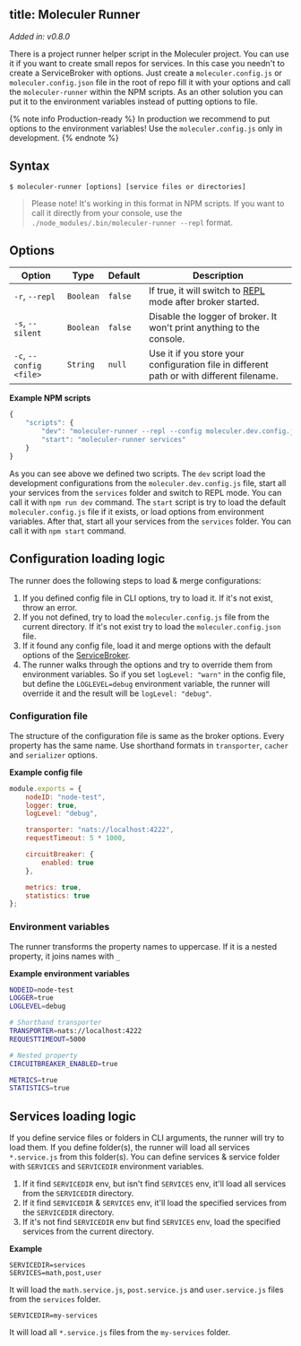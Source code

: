 title: Moleculer Runner
---
_Added in: v0.8.0_

There is a project runner helper script in the Moleculer project. You can use it if you want to create small repos for services. In this case you needn't to create a ServiceBroker with options. Just create a `moleculer.config.js` or `moleculer.config.json` file in the root of repo fill it with your options and call the `moleculer-runner` within the NPM scripts.
As an other solution you can put it to the environment variables instead of putting options to file.

{% note info Production-ready %}
In production we recommend to put options to the environment variables! Use the `moleculer.config.js` only in development.
{% endnote %}

## Syntax
```
$ moleculer-runner [options] [service files or directories]
```
> Please note! It's working in this format in NPM scripts. If you want to call it directly from your console, use the `./node_modules/.bin/moleculer-runner --repl` format.

## Options

| Option | Type | Default | Description |
| ------ | ----- | ------- | ---------- |
| `-r`, `--repl` | `Boolean` | `false` | If true, it will switch to [REPL](moleculer-repl.html) mode after broker started. |
| `-s`, `--silent` | `Boolean` | `false` | Disable the logger of broker. It won't print anything to the console. |
| `-c`, `--config <file>` | `String` | `null` | Use it if you store your configuration file in different path or with different filename. |


**Example NPM scripts**
```js
{
    "scripts": {
        "dev": "moleculer-runner --repl --config moleculer.dev.config.js services",
        "start": "moleculer-runner services"
    }
}
```
As you can see above we defined two scripts. The `dev` script load the development configurations from the `moleculer.dev.config.js` file, start all your services from the `services` folder and switch to REPL mode. You can call it with `npm run dev` command.
The `start` script is try to load the default `moleculer.config.js` file if it exists, or load options from environment variables. After that, start all your services from the `services` folder. You can call it with `npm start` command.

## Configuration loading logic
The runner does the following steps to load & merge configurations:

1. If you defined config file in CLI options, try to load it. If it's not exist, throw an error.
2. If you not defined, try to load the `moleculer.config.js` file from the current directory. If it's not exist try to load the `moleculer.config.json` file.
3. If it found any config file, load it and merge options with the default options of the [ServiceBroker](broker.html).
4. The runner walks through the options and try to override them from environment variables. So if you set `logLevel: "warn"` in the config file, but define the `LOGLEVEL=debug` environment variable, the runner will override it and the result will be `logLevel: "debug"`.

### Configuration file
The structure of the configuration file is same as the broker options. Every property has the same name. Use shorthand formats in `transporter`, `cacher` and `serializer` options.

**Example config file**
```js
module.exports = {
    nodeID: "node-test",
    logger: true,
    logLevel: "debug",

    transporter: "nats://localhost:4222",
    requestTimeout: 5 * 1000,

    circuitBreaker: {
        enabled: true
    },

    metrics: true,
    statistics: true
};
```

### Environment variables
The runner transforms the property names to uppercase. If it is a nested property, it joins names with `_`

**Example environment variables**
```bash
NODEID=node-test
LOGGER=true
LOGLEVEL=debug

# Shorthand transporter
TRANSPORTER=nats://localhost:4222
REQUESTTIMEOUT=5000

# Nested property
CIRCUITBREAKER_ENABLED=true

METRICS=true
STATISTICS=true
```

## Services loading logic
If you define service files or folders in CLI arguments, the runner will try to load them. If you define folder(s), the runner will load all services `*.service.js` from this folder(s). You can define services & service folder with `SERVICES` and `SERVICEDIR` environment variables.

 1. If it find `SERVICEDIR` env, but isn't find `SERVICES` env, it'll load all services from the `SERVICEDIR` directory.
 2. If it find `SERVICEDIR` & `SERVICES` env, it'll load the specified services from the `SERVICEDIR` directory.
 3. If it's not find `SERVICEDIR` env but find `SERVICES` env, load the specified services from the current directory.


 **Example**
 ```
 SERVICEDIR=services
 SERVICES=math,post,user
 ```
 It will load the `math.service.js`, `post.service.js` and `user.service.js` files from the `services` folder.

  ```
 SERVICEDIR=my-services
 ```
 It will load all `*.service.js` files from the `my-services` folder.
